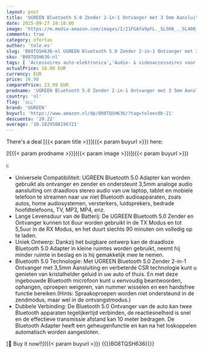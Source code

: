 ```yaml
---
layout: post
title: 'UGREEN Bluetooth 5.0 Zender 2-in-1 Ontvanger met 3 5mm Aansluiting en Ingebouwde Microfoon Bluetooth Adapter voor Auto Microfoon.'
date: 2025-09-27 18:18:00
image: 'https://m.media-amazon.com/images/I/21FGAfa9pFL._SL500_._SL400_.jpg'
comments: true
category: ofertas
author: 'tole.es'
slug: 'B08TQSH636-nl UGREEN Bluetooth 5.0 Zender 2-in-1 Ontvanger met 3 5mm...'
sku: 'B08TQSH636-nl'
tags: [ 'Accessoires auto-elektronica','Audio- & videoaccessoires voor auto','Auto- & voertuigelektronica','Elektronica','Invoeradapters voor audio & video auto','ugreen','🇳🇱', ]
actualPrice: 16.98 EUR
currency: EUR
price: 16.98
comparePrice: 23.99 EUR
prodname: 'UGREEN Bluetooth 5.0 Zender 2-in-1 Ontvanger met 3 5mm Aansluiting en Ingebouwde Microfoon Bluetooth Adapter voor Auto Microfoon.'
country: 'nl'
flag: '🇳🇱'
brand: 'UGREEN'
buyurl: 'https://www.amazon.nl/dp/B08TQSH636/?tag=tolees0b-21'
descuento: '29.22'
average: '18.1829508196721'
---
```


There's a deal [{{< param title >}}]({{< param buyurl >}})  here:

[![{{< param prodname >}}]({{< param image >}})]({{< param buyurl >}})

ℹ️:

- Universele Compatibiliteit: UGREEN Bluetooth 5.0 Adapter kan worden gebruikt als ontvanger en zender en ondersteunt 3,5mm analoge audio aansluiting om draadloos stereo audio van uw laptop, tablet en mobiele telefoon te streamen naar uw niet Bluetooth audioapparaten, zoals autos, home audiosystemen, versterkers, luidsprekers, bedrade hoofdtelefoons, TV, MP3, MP4, enz.
- Lange Levensduur van de Batterij: De UGREEN Bluetooth 5.0 Zender en Ontvanger kunnen tot 8uur worden gebruikt in de TX Modus en tot 5,5uur in de RX Modus, en het duurt slechts 90 minuten om volledig op te laden.
- Uniek Ontwerp: Dankzij het buigbare ontwerp kan de draadloze Bluetooth 5.0 Adapter in kleine ruimtes worden gebruikt, neemt hij minder ruimte in beslag en is hij gemakkelijk mee te nemen.
- Bluetooth 5.0 Technologie: Met UGREEN Bluetooth 5.0 Zender 2-in-1 Ontvanger met 3,5mm Aansluiting en verbeterde CSR technologie kunt u genieten van kristalhelder geluid in uw auto of thuis. En met deze ingebouwde Bluetooth microfoon kunt u eenvoudig beantwoorden, ophangen, oproepen weigeren, van nummer wisselen en een handsfree functie bereiken.(Hints: Spraakoproepen worden niet ondersteund in de zendmodus, maar wel in de ontvangstmodus.)
- Dubbele Verbinding: De Bluetooth 5.0 Ontvanger van de auto kan twee Bluetooth apparaten tegelijkertijd verbinden, de reactiesnelheid is snel en de effectieve transmissie afstand kan 10 meter bedragen. De Bluetooth Adapter heeft een geheugenfunctie en kan na het loskoppelen automatisch worden aangesloten.

[🛒 Buy it now!!]({{< param buyurl >}})
{{<world>}}B08TQSH636{{</world>}}
